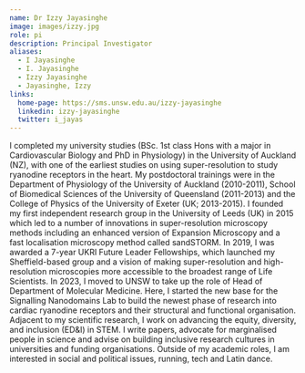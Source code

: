 ```yaml
---
name: Dr Izzy Jayasinghe
image: images/izzy.jpg
role: pi
description: Principal Investigator
aliases:
  - I Jayasinghe
  - I. Jayasinghe
  - Izzy Jayasinghe
  - Jayasinghe, Izzy
links:
  home-page: https://sms.unsw.edu.au/izzy-jayasinghe
  linkedin: izzy-jayasinghe
  twitter: i_jayas
---
```


I completed my university studies (BSc. 1st class Hons with a major in Cardiovascular Biology and PhD in Physiology) in the University of Auckland (NZ), with one of the earliest studies on using super-resolution to study ryanodine receptors in the heart. My postdoctoral trainings were in the Department of Physiology of the University of Auckland (2010-2011), School of Biomedical Sciences of the University of Queensland (2011-2013) and the College of Physics of the University of Exeter (UK; 2013-2015). I founded my first independent research group in the University of Leeds (UK) in 2015 which led to a number of innovations in super-resolution microscopy methods including an enhanced version of Expansion Microscopy and a fast localisation microscopy method called sandSTORM. In 2019, I was awarded a 7-year UKRI Future Leader Fellowships, which launched my Sheffield-based group and a vision of making super-resolution and high-resolution microscopies more accessible to the broadest range of Life Scientists.
In 2023, I moved to UNSW to take up the role of Head of Department of Molecular Medicine. Here, I started the new base for the Signalling Nanodomains Lab to build the newest phase of research into cardiac ryanodine receptors and their structural and functional organisation.
Adjacent to my scientific research, I work on advancing the equity, diversity, and inclusion (ED&I) in STEM. I write papers, advocate for marginalised people in science and advise on building inclusive research cultures in universities and funding organisations. Outside of my academic roles, I am interested in social and political issues, running, tech and Latin dance. 

